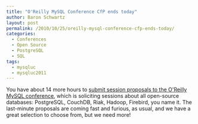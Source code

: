 ```yaml
---
title: "O'Reilly MySQL Conference CfP ends today"
author: Baron Schwartz
layout: post
permalink: /2010/10/25/oreilly-mysql-conference-cfp-ends-today/
categories:
  - Conferences
  - Open Source
  - PostgreSQL
  - SQL
tags:
  - mysqluc
  - mysqluc2011
---
```

You have about 14 more hours to [submit session proposals to the O'Reilly MySQL conference][1], which is soliciting sessions about all open-source databases: PostgreSQL, CouchDB, Riak, Hadoop, Firebird, you name it. The last-minute proposals are coming fast and furious, as usual, and we have a great selection to choose from, but we need more!

 [1]: http://en.oreilly.com/mysql2011/public/cfp/126

